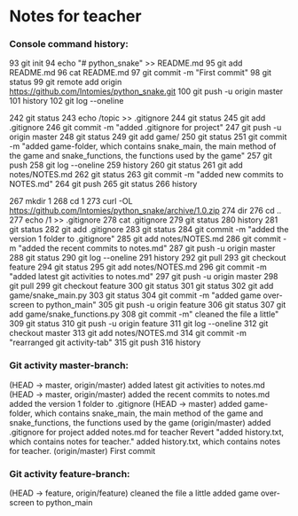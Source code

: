 # Notes for teacher

### Console command history:

93  git init
94  echo "# python_snake" >> README.md
95  git add README.md
96  cat README.md
97  git commit -m "First commit"
98  git status
99  git remote add origin https://github.com/Intomies/python_snake.git
100  git push -u origin master
101  history
102  git log --oneline

242  git status
243  echo /topic >> .gitignore
244  git status
245  git add .gitignore
246  git commit -m "added .gitignore for project"
247  git push -u origin master
248  git status
249  git add game/
250  git status
251  git commit -m "added game-folder, which contains snake_main, the main method of the game and snake_functions, the functions used by the game"
257  git push
258  git log --oneline
259  history
260  git status
261  git add notes/NOTES.md
262  git status
263  git commit -m "added new commits to NOTES.md"
264  git push
265  git status
266  history

267  mkdir 1
268  cd 1
273  curl -OL https://github.com/Intomies/python_snake/archive/1.0.zip
274  dir
276  cd ..
277  echo /1 >> .gitignore
278  cat .gitignore
279  git status
280  history
281  git status
282  git add .gitignore
283  git status
284  git commit -m "added the version 1 folder to .gitignore"
285  git add notes/NOTES.md
286  git commit -m "added the recent commits to notes.md"
287  git push -u origin master
288  git status
290  git log --oneline
291  history
292  git pull
293  git checkout feature
294  git status
295  git add notes/NOTES.md
296  git commit -m "added latest git activities to notes.md"
297  git push -u origin master
298  git pull
299  git checkout feature
300  git status
301  git status
302  git add game/snake_main.py
303  git status
304  git commit -m "added game over-screen to python_main"
305  git push -u origin feature
306  git status
307  git add game/snake_functions.py
308  git commit -m"
cleaned the file a little"
309  git status
310  git push -u origin feature
311  git log --oneline
312  git checkout master
313  git add notes/NOTES.md
314  git commit -m "rearranged git activity-tab"
315  git push
316  history


### Git activity master-branch:

(HEAD -> master, origin/master) added latest git activities to notes.md
(HEAD -> master, origin/master) added the recent commits to notes.md
added the version 1 folder to .gitignore
(HEAD -> master) added game-folder, which contains snake_main, the main method of the game and snake_functions, the functions used by the game
(origin/master) added .gitignore for project
added notes.md for teacher
Revert "added history.txt, which contains notes for teacher."
added history.txt, which contains notes for teacher.
(origin/master) First commit

### Git activity feature-branch:

(HEAD -> feature, origin/feature) cleaned the file a little
added game over-screen to python_main




